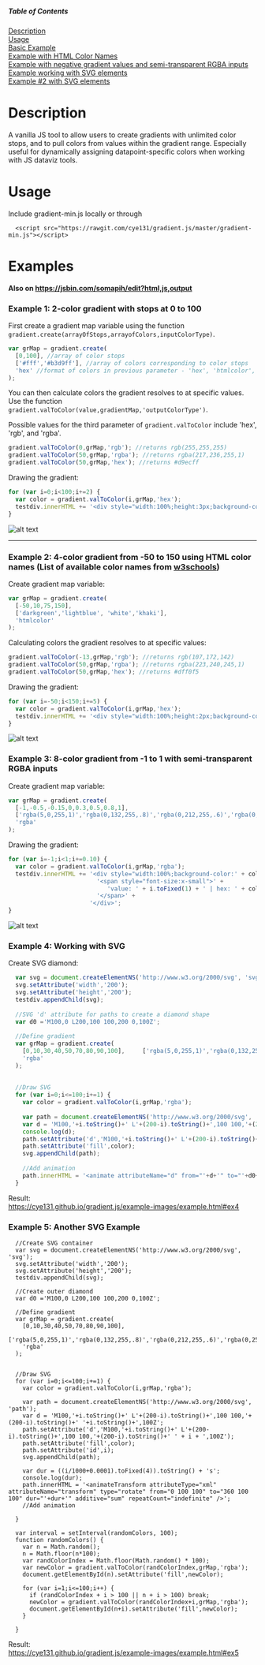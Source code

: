 ##### Table of Contents  
[Description](#description)  
[Usage](#usage)  
[Basic Example](#example-1-2-color-gradient-with-stops-at-0-to-100)  
[Example with HTML Color Names](#example-2-4-color-gradient-from--50-to-150-using-html-color-names-list-of-available-color-names-from-w3schools)  
[Example with negative gradient values and semi-transparent RGBA inputs](#example-3-8-color-gradient-from--1-to-1-with-semi-transparent-rgba-inputs)  
[Example working with SVG elements](#example-4-working-with-svg)  
[Example #2 with SVG elements](#example-5-another-svg-example)



# Description
A vanilla JS tool to allow users to create gradients with unlimited color stops, and to pull colors from values within the gradient range. Especially useful for dynamically assigning datapoint-specific colors when working with JS dataviz tools.

# Usage
Include gradient-min.js locally or through
```
  <script src="https://rawgit.com/cye131/gradient.js/master/gradient-min.js"></script>
```


# Examples

**Also on https://jsbin.com/somapih/edit?html,js,output**

### Example 1: 2-color gradient with stops at 0 to 100

First create a gradient map variable using the function `gradient.create(arrayOfStops,arrayofColors,inputColorType)`.

```javascript
var grMap = gradient.create(
  [0,100], //array of color stops
  ['#fff','#b3d9ff'], //array of colors corresponding to color stops
  'hex' //format of colors in previous parameter - 'hex', 'htmlcolor', 'rgb', or 'rgba'
);
```
You can then calculate colors the gradient resolves to at specific values. Use the function `gradient.valToColor(value,gradientMap,'outputColorType')`.

Possible values for the third parameter of `gradient.valToColor` include 'hex', 'rgb', and 'rgba'.

```javascript
gradient.valToColor(0,grMap,'rgb'); //returns rgb(255,255,255)
gradient.valToColor(50,grMap,'rgba'); //returns rgba(217,236,255,1)
gradient.valToColor(50,grMap,'hex'); //returns #d9ecff
```
Drawing the gradient:
```javascript
for (var i=0;i<100;i+=2) {
  var color = gradient.valToColor(i,grMap,'hex');
  testdiv.innerHTML += '<div style="width:100%;height:3px;background-color:' + color + '"></div>';
}
```
![alt text](https://raw.githubusercontent.com/cye131/gradient.js/master/example-images/ex1.png)

---

### Example 2: 4-color gradient from -50 to 150 using HTML color names (List of available color names from [w3schools](https://www.w3schools.com/cssref/css_colors.asp))

Create gradient map variable:
```javascript
var grMap = gradient.create(
  [-50,10,75,150],
  ['darkgreen','lightblue', 'white','khaki'],
  'htmlcolor'
);
```
Calculating colors the gradient resolves to at specific values:
```javascript
gradient.valToColor(-13,grMap,'rgb'); //returns rgb(107,172,142)
gradient.valToColor(50,grMap,'rgba'); //returns rgba(223,240,245,1)
gradient.valToColor(50,grMap,'hex'); //returns #dff0f5
```
Drawing the gradient:
```javascript
for (var i=-50;i<150;i+=5) {
  var color = gradient.valToColor(i,grMap,'hex');
  testdiv.innerHTML += '<div style="width:100%;height:2px;background-color:' + color + '"></div>';
}
```
![alt text](https://raw.githubusercontent.com/cye131/gradient.js/master/example-images/ex2.png)

### Example 3: 8-color gradient from -1 to 1 with semi-transparent RGBA inputs

Create gradient map variable:
```javascript
var grMap = gradient.create(
  [-1,-0.5,-0.15,0,0.3,0.5,0.8,1],
  ['rgba(5,0,255,1)','rgba(0,132,255,.8)','rgba(0,212,255,.6)','rgba(0,255,204,.5)','rgba(253,255,53,.4)','rgba(255,160,0,.5)','rgba(255,50,0,.8)','rgba(255,0,122,1)'],
  'rgba'
);
```
Drawing the gradient:
```javascript
for (var i=-1;i<1;i+=0.10) {
  var color = gradient.valToColor(i,grMap,'rgba');
  testdiv.innerHTML += '<div style="width:100%;background-color:' + color + '">'+
                         '<span style="font-size:x-small">' + 
                            'value: ' + i.toFixed(1) + ' | hex: ' + color +
                         '</span>' + 
                       '</div>';
}
```
![alt text](https://raw.githubusercontent.com/cye131/gradient.js/master/example-images/ex3.png)


### Example 4: Working with SVG

Create SVG diamond:
```javascript
  var svg = document.createElementNS('http://www.w3.org/2000/svg', 'svg');
  svg.setAttribute('width','200');
  svg.setAttribute('height','200');
  testdiv.appendChild(svg);
  
  //SVG 'd' attribute for paths to create a diamond shape
  var d0 ='M100,0 L200,100 100,200 0,100Z';
  
  //Define gradient
  var grMap = gradient.create(
    [0,10,30,40,50,70,80,90,100],     ['rgba(5,0,255,1)','rgba(0,132,255,.8)','rgba(0,212,255,.6)','rgba(0,255,204,.5)','rgba(253,255,53,.4)','rgba(255,160,0,.5)','rgba(255,50,0,.8)','rgba(255,0,122,1)','rgba(255,255,255,1)'],
    'rgba'
  );
  
  
  //Draw SVG
  for (var i=0;i<=100;i+=1) {
    var color = gradient.valToColor(i,grMap,'rgba');
    
    var path = document.createElementNS('http://www.w3.org/2000/svg', 'path');
    var d = 'M100,'+i.toString()+' L'+(200-i).toString()+',100 100,'+(200-i).toString()+' '+i.toString()+',100Z';
    console.log(d);
    path.setAttribute('d','M100,'+i.toString()+' L'+(200-i).toString()+',100 100,'+(200-i).toString()+' ' + i + ',100Z');
    path.setAttribute('fill',color);
    svg.appendChild(path);
    
    //Add animation
    path.innerHTML = '<animate attributeName="d" from="'+d+'" to="'+d0+'" dur="30s" fill="freeze" repeatCount="indefinite" />';
  }
```
Result:  
https://cye131.github.io/gradient.js/example-images/example.html#ex4


### Example 5: Another SVG Example
```
  //Create SVG container
  var svg = document.createElementNS('http://www.w3.org/2000/svg', 'svg');
  svg.setAttribute('width','200');
  svg.setAttribute('height','200');
  testdiv.appendChild(svg);
  
  //Create outer diamond
  var d0 ='M100,0 L200,100 100,200 0,100Z';
  
  //Define gradient
  var grMap = gradient.create(
    [0,10,30,40,50,70,80,90,100],
    ['rgba(5,0,255,1)','rgba(0,132,255,.8)','rgba(0,212,255,.6)','rgba(0,255,204,.5)','rgba(253,255,53,.4)','rgba(255,160,0,.5)','rgba(255,50,0,.8)','rgba(255,0,122,1)','rgba(255,255,255,1)'],
    'rgba'
  );
  
  
  //Draw SVG
  for (var i=0;i<=100;i+=1) {
    var color = gradient.valToColor(i,grMap,'rgba');
    
    var path = document.createElementNS('http://www.w3.org/2000/svg', 'path');
    var d = 'M100,'+i.toString()+' L'+(200-i).toString()+',100 100,'+(200-i).toString()+' '+i.toString()+',100Z';
    path.setAttribute('d','M100,'+i.toString()+' L'+(200-i).toString()+',100 100,'+(200-i).toString()+' ' + i + ',100Z');
    path.setAttribute('fill',color);
    path.setAttribute('id',i);
    svg.appendChild(path);
    
    var dur = ((i/1000+0.0001).toFixed(4)).toString() + 's';
    console.log(dur);
    path.innerHTML = '<animateTransform attributeType="xml" attributeName="transform" type="rotate" from="0 100 100" to="360 100 100" dur="'+dur+'" additive="sum" repeatCount="indefinite" />';
    //Add animation
  
  }

  var interval = setInterval(randomColors, 100);
  function randomColors() {
    var n = Math.random();
    n = Math.floor(n*100);
    var randColorIndex = Math.floor(Math.random() * 100);
    var newColor = gradient.valToColor(randColorIndex,grMap,'rgba');
    document.getElementById(n).setAttribute('fill',newColor);
    
    for (var i=1;i<=100;i++) {
      if (randColorIndex + i > 100 || n + i > 100) break;
      newColor = gradient.valToColor(randColorIndex+i,grMap,'rgba');
      document.getElementById(n+i).setAttribute('fill',newColor);
    }
    
  }
```

Result:  
https://cye131.github.io/gradient.js/example-images/example.html#ex5
